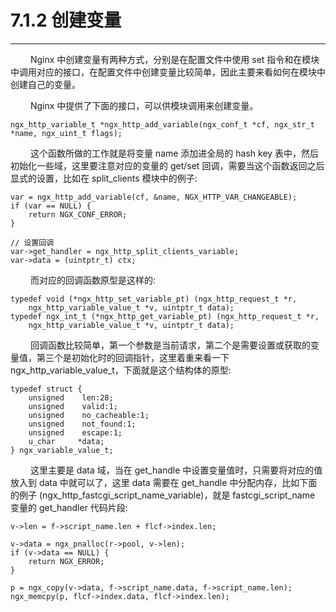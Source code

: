 # 7.1.2 创建变量
***

&emsp;&emsp;
Nginx 中创建变量有两种方式，分别是在配置文件中使用 set 指令和在模块中调用对应的接口，在配置文件中创建变量比较简单，因此主要来看如何在模块中创建自己的变量。

&emsp;&emsp;
Nginx 中提供了下面的接口，可以供模块调用来创建变量。

    ngx_http_variable_t *ngx_http_add_variable(ngx_conf_t *cf, ngx_str_t *name, ngx_uint_t flags);

&emsp;&emsp;
这个函数所做的工作就是将变量 name 添加进全局的 hash key 表中，然后初始化一些域，这里要注意对应的变量的 get/set 回调，需要当这个函数返回之后显式的设置，比如在 split\_clients 模块中的例子:

    var = ngx_http_add_variable(cf, &name, NGX_HTTP_VAR_CHANGEABLE);
    if (var == NULL) {
        return NGX_CONF_ERROR;
    }

    // 设置回调
    var->get_handler = ngx_http_split_clients_variable;
    var->data = (uintptr_t) ctx;

&emsp;&emsp;
而对应的回调函数原型是这样的:

    typedef void (*ngx_http_set_variable_pt) (ngx_http_request_t *r,
        ngx_http_variable_value_t *v, uintptr_t data);
    typedef ngx_int_t (*ngx_http_get_variable_pt) (ngx_http_request_t *r,
        ngx_http_variable_value_t *v, uintptr_t data);

&emsp;&emsp;
回调函数比较简单，第一个参数是当前请求，第二个是需要设置或获取的变量值，第三个是初始化时的回调指针，这里着重来看一下 ngx\_http\_variable\_value\_t，下面就是这个结构体的原型:

    typedef struct {
        unsigned    len:28;
        unsigned    valid:1;
        unsigned    no_cacheable:1;
        unsigned    not_found:1;
        unsigned    escape:1;
        u_char     *data;
    } ngx_variable_value_t;

&emsp;&emsp;
这里主要是 data 域，当在 get\_handle 中设置变量值时，只需要将对应的值放入到 data 中就可以了，这里 data 需要在 get\_handle 中分配内存，比如下面的例子 (ngx\_http\_fastcgi\_script\_name\_variable)，就是 fastcgi\_script\_name 变量的 get\_handler 代码片段:

    v->len = f->script_name.len + flcf->index.len;

    v->data = ngx_pnalloc(r->pool, v->len);
    if (v->data == NULL) {
        return NGX_ERROR;
    }

    p = ngx_copy(v->data, f->script_name.data, f->script_name.len);
    ngx_memcpy(p, flcf->index.data, flcf->index.len);